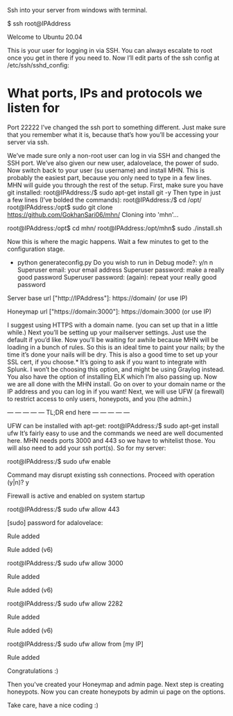 Ssh into your server from windows with terminal.

$ ssh root@IPAddress

Welcome to Ubuntu 20.04

This is your user for logging in via SSH. You can always escalate to root once you get in there if you need to. Now I’ll edit parts of the ssh config at /etc/ssh/sshd_config:
# What ports, IPs and protocols we listen for
Port 22222
I’ve changed the ssh port to something different. Just make sure that you remember what it is, because that’s how you’ll be accessing your server via ssh.


We’ve made sure only a non-root user can log in via SSH and changed the SSH port. We’ve also given our new user, adalovelace, the power of sudo.
Now switch back to your user (su username) and install MHN. This is probably the easiest part, because you only need to type in a few lines. MHN will guide you through the rest of the setup.
First, make sure you have git installed:
root@IPAddress:/$ sudo apt-get install git -y
Then type in just a few lines (I’ve bolded the commands):
root@IPAddress:/$ cd /opt/
root@IPAddress:/opt$ sudo git clone https://github.com/GokhanSari06/mhn/
Cloning into 'mhn'...

root@IPAddress:/opt$ cd mhn/ 
root@IPAddress:/opt/mhn$ sudo ./install.sh

Now this is where the magic happens. Wait a few minutes to get to the configuration stage.
+ python generateconfig.py
Do you wish to run in Debug mode?: y/n n
Superuser email: your email address
Superuser password: make a really good password
Superuser password: (again): repeat your really good password

Server base url ["http://IPAddress"]: https://domain/ (or use IP)

Honeymap url ["https://domain:3000"]: https://domain:3000 (or use IP)

I suggest using HTTPS with a domain name. (you can set up that in a little while.)
Next you’ll be setting up your mailserver settings. Just use the default if you’d like.
Now you’ll be waiting for awhile because MHN will be loading in a bunch of rules. So this is an ideal time to paint your nails; by the time it’s done your nails will be dry. This is also a good time to set up your SSL cert, if you choose.*
It’s going to ask if you want to integrate with Splunk. I won’t be choosing this option, and might be using Graylog instead. You also have the option of installing ELK which I’m also passing up.
Now we are all done with the MHN install. Go on over to your domain name or the IP address and you can log in if you want!
Next, we will use UFW (a firewall) to restrict access to only users, honeypots, and you (the admin.)

— — — — — TL;DR end here — — — — —

UFW can be installed with apt-get:
root@IPAddress:/$ sudo apt-get install ufw
It’s fairly easy to use and the commands we need are well documented here.
MHN needs ports 3000 and 443 so we have to whitelist those. You will also need to add your ssh port(s). So for my server:

root@IPAddress:/$ sudo ufw enable

Command may disrupt existing ssh connections. Proceed with operation (y|n)? y

Firewall is active and enabled on system startup

root@IPAddress:/$ sudo ufw allow 443

[sudo] password for adalovelace: 

Rule added

Rule added (v6)

root@IPAddress:/$ sudo ufw allow 3000

Rule added

Rule added (v6)

root@IPAddress:/$ sudo ufw allow 2282

Rule added

Rule added (v6)

root@IPAddress:/$ sudo ufw allow from [my IP]

Rule added

Congratulations :)

Then you've created your Honeymap and admin page. Next step is creating honeypots. Now you can create honeypots by admin ui page on the options.

Take care, have a nice coding :)